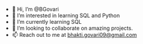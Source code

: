 - 👋 Hi, I’m @BGovari
- 👀 I’m interested in learning SQL and Python
- 🌱 I’m currently learning SQL
- 💞️ I’m looking to collaborate on amazing projects.
- 📫 Reach out to me at bhakti.govari09@gmail.com

<!---
BGovari/BGovari is a ✨ special ✨ repository because its `README.md` (this file) appears on your GitHub profile.
You can click the Preview link to take a look at your changes.
--->
